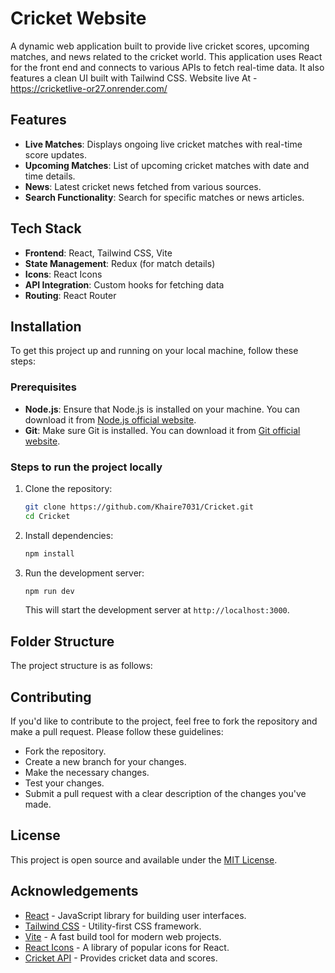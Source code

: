 # Cricket Website

A dynamic web application built to provide live cricket scores, upcoming matches, and news related to the cricket world. This application uses React for the front end and connects to various APIs to fetch real-time data. It also features a clean UI built with Tailwind CSS.
Website live At - https://cricketlive-or27.onrender.com/

## Features

- **Live Matches**: Displays ongoing live cricket matches with real-time score updates.
- **Upcoming Matches**: List of upcoming cricket matches with date and time details.
- **News**: Latest cricket news fetched from various sources.
- **Search Functionality**: Search for specific matches or news articles.

## Tech Stack

- **Frontend**: React, Tailwind CSS, Vite
- **State Management**: Redux (for match details)
- **Icons**: React Icons
- **API Integration**: Custom hooks for fetching data
- **Routing**: React Router

## Installation

To get this project up and running on your local machine, follow these steps:

### Prerequisites

- **Node.js**: Ensure that Node.js is installed on your machine. You can download it from [Node.js official website](https://nodejs.org/).
- **Git**: Make sure Git is installed. You can download it from [Git official website](https://git-scm.com/).

### Steps to run the project locally

1. Clone the repository:

    ```bash
    git clone https://github.com/Khaire7031/Cricket.git
    cd Cricket
    ```

2. Install dependencies:

    ```bash
    npm install
    ```

3. Run the development server:

    ```bash
    npm run dev
    ```

    This will start the development server at `http://localhost:3000`.

## Folder Structure

The project structure is as follows:


## Contributing

If you'd like to contribute to the project, feel free to fork the repository and make a pull request. Please follow these guidelines:

- Fork the repository.
- Create a new branch for your changes.
- Make the necessary changes.
- Test your changes.
- Submit a pull request with a clear description of the changes you've made.

## License

This project is open source and available under the [MIT License](LICENSE).

## Acknowledgements

- [React](https://reactjs.org/) - JavaScript library for building user interfaces.
- [Tailwind CSS](https://tailwindcss.com/) - Utility-first CSS framework.
- [Vite](https://vitejs.dev/) - A fast build tool for modern web projects.
- [React Icons](https://react-icons.github.io/react-icons/) - A library of popular icons for React.
- [Cricket API](https://www.cricapi.com/) - Provides cricket data and scores.
